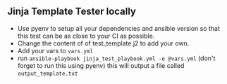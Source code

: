  ## Jinja Template Tester locally
 - Use pyenv to setup all your dependencies and ansible version so that this test can be as close to your CI as possible.
 - Change the content of of test_template.j2 to add your own.
 - Add your vars to `vars.yml`
 - run `ansible-playbook jinja_test_playbook.yml -e @vars.yml` (don't forget to run this using pyenv) this will output a file called `output_template.txt`

